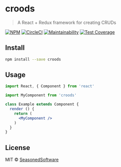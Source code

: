 # croods

> A React + Redux framework for creating CRUDs

[![NPM](https://img.shields.io/npm/v/croods.svg)](https://www.npmjs.com/package/croods) [![CircleCI](https://circleci.com/gh/SeasonedSoftware/croods.svg?style=svg)](https://circleci.com/gh/SeasonedSoftware/croods) [![Maintainability](https://api.codeclimate.com/v1/badges/1fbb6da18b9ce2664baa/maintainability)](https://codeclimate.com/github/SeasonedSoftware/croods/maintainability) [![Test Coverage](https://api.codeclimate.com/v1/badges/1fbb6da18b9ce2664baa/test_coverage)](https://codeclimate.com/github/SeasonedSoftware/croods/test_coverage)

## Install

```bash
npm install --save croods
```

## Usage

```jsx
import React, { Component } from 'react'

import MyComponent from 'croods'

class Example extends Component {
  render () {
    return (
      <MyComponent />
    )
  }
}
```

## License

MIT © [SeasonedSoftware](https://github.com/SeasonedSoftware)
